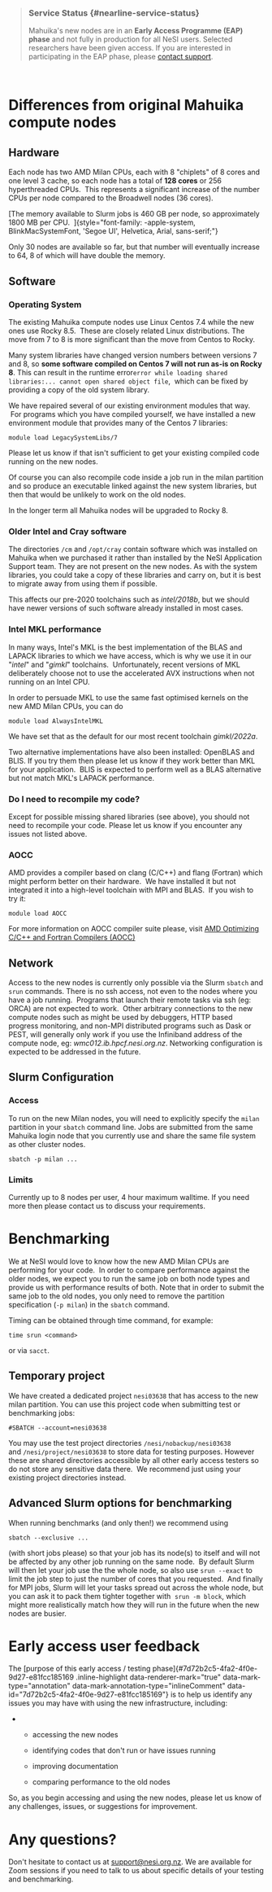 > ### Service Status {#nearline-service-status}
>
> Mahuika\'s new nodes are in an **Early Access Programme (EAP) phase**
> and not fully in production for all NeSI users. Selected researchers
> have been given access. If you are interested in participating in the
> EAP phase, please [contact
> support](https://support.nesi.org.nz/hc/en-gb/requests/new). 

 

Differences from original Mahuika compute nodes
===============================================

Hardware
--------

Each node has two AMD Milan CPUs, each with 8 \"chiplets\" of 8 cores
and one level 3 cache, so each node has a total of **128 cores** or 256
hyperthreaded CPUs.  This represents a significant increase of the
number CPUs per node compared to the Broadwell nodes (36 cores). 

[The memory available to Slurm jobs is 460 GB per node, so approximately
1800 MB per
CPU.  ]{style="font-family: -apple-system, BlinkMacSystemFont, 'Segoe UI', Helvetica, Arial, sans-serif;"}

Only 30 nodes are available so far, but that number will eventually
increase to 64, 8 of which will have double the memory.

Software
--------

### Operating System

The existing Mahuika compute nodes use Linux Centos 7.4 while the new
ones use Rocky 8.5.  These are closely related Linux distributions. The
move from 7 to 8 is more significant than the move from Centos to Rocky.

Many system libraries have changed version numbers between versions 7
and 8, so **some software compiled on Centos 7 will not run as-is on
Rocky 8**. This can result in the runtime
error`error while loading shared libraries:... cannot open shared object file`, 
which can be fixed by providing a copy of the old system library.  

We have repaired several of our existing environment modules that way.
 For programs which you have compiled yourself, we have installed a new
environment module that provides many of the Centos 7 libraries:

    module load LegacySystemLibs/7

Please let us know if that isn\'t sufficient to get your existing
compiled code running on the new nodes.

Of course you can also recompile code inside a job run in the milan
partition and so produce an executable linked against the new system
libraries, but then that would be unlikely to work on the old nodes.

In the longer term all Mahuika nodes will be upgraded to Rocky 8.

### Older Intel and Cray software

The directories `/cm` and `/opt/cray` contain software which was
installed on Mahuika when we purchased it rather than installed by the
NeSI Application Support team. They are not present on the new nodes. As
with the system libraries, you could take a copy of these libraries and
carry on, but it is best to migrate away from using them if possible.

This affects our pre-2020 toolchains such as *intel/2018b*, but we
should have newer versions of such software already installed in most
cases.

### Intel MKL performance

In many ways, Intel\'s MKL is the best implementation of the BLAS and
LAPACK libraries to which we have access, which is why we use it in our
\"*intel*\" and \"*gimkl*\" toolchains.  Unfortunately, recent versions
of MKL deliberately choose not to use the accelerated AVX instructions
when not running on an Intel CPU.  

In order to persuade MKL to use the same fast optimised kernels on the
new AMD Milan CPUs, you can do

    module load AlwaysIntelMKL

We have set that as the default for our most recent toolchain
*gimkl/2022a*.

Two alternative implementations have also been installed: OpenBLAS and
BLIS. If you try them then please let us know if they work better than
MKL for your application.  BLIS is expected to perform well as a BLAS
alternative but not match MKL\'s LAPACK performance.  

### Do I need to recompile my code?

Except for possible missing shared libraries (see above), you should not
need to recompile your code. Please let us know if you encounter any
issues not listed above.

### AOCC

AMD provides a compiler based on clang (C/C++) and flang (Fortran) which
might perform better on their hardware.  We have installed it but not
integrated it into a high-level toolchain with MPI and BLAS.  If you
wish to try it:

    module load AOCC

For more information on AOCC compiler suite please, visit [AMD
Optimizing C/C++ and Fortran Compilers
(AOCC)](https://developer.amd.com/amd-aocc/)

Network
-------

Access to the new nodes is currently only possible via the Slurm
`sbatch` and `srun` commands. There is no ssh access, not even to the
nodes where you have a job running.  Programs that launch their remote
tasks via ssh (eg: ORCA) are not expected to work.  Other arbitrary
connections to the new compute nodes such as might be used by debuggers,
HTTP based progress monitoring, and non-MPI distributed programs such as
Dask or PEST, will generally only work if you use the Infiniband address
of the compute node, eg: *wmc012.ib.hpcf.nesi.org.nz*. Networking
configuration is expected to be addressed in the future.

Slurm Configuration
-------------------

### Access

To run on the new Milan nodes, you will need to explicitly specify the
`milan` partition in your `sbatch` command line. Jobs are submitted from
the same Mahuika login node that you currently use and share the same
file system as other cluster nodes. 

    sbatch -p milan ...

### Limits

Currently up to 8 nodes per user, 4 hour maximum walltime. If you need
more then please contact us to discuss your requirements.

Benchmarking
============

We at NeSI would love to know how the new AMD Milan CPUs are performing
for your code.  In order to compare performance against the older nodes,
we expect you to run the same job on both node types and provide us with
performance results of both. Note that in order to submit the same job
to the old nodes, you only need to remove the partition specification
(`-p milan`) in the `sbatch` command.

Timing can be obtained through time command, for example:

    time srun <command>

or via `sacct`.

Temporary project
-----------------

We have created a dedicated project `nesi03638` that has access to the
new milan partition. You can use this project code when submitting test
or benchmarking jobs:

    #SBATCH --account=nesi03638

You may use the test project directories `/nesi/nobackup/nesi03638`
and `/nesi/project/nesi03638` to store data for testing purposes.
However these are shared directories accessible by all other early
access testers so do not store any sensitive data there.  We recommend
just using your existing project directories instead.

Advanced Slurm options for benchmarking
---------------------------------------

When running benchmarks (and only then!) we recommend using 

    sbatch --exclusive ...

(with short jobs please) so that your job has its node(s) to itself and
will not be affected by any other job running on the same node.  By
default Slurm will then let your job use the the whole node, so also
use `srun --exact` to limit the job step to just the number of cores
that you requested.  And finally for MPI jobs, Slurm will let your tasks
spread out across the whole node, but you can ask it to pack them
tighter together with  `srun -m block`, which might more realistically
match how they will run in the future when the new nodes are busier.

Early access user feedback
==========================

The [purpose of this early access / testing
phase]{#7d72b2c5-4fa2-4f0e-9d27-e81fcc185169 .inline-highlight
data-renderer-mark="true" data-mark-type="annotation"
data-mark-annotation-type="inlineComment"
data-id="7d72b2c5-4fa2-4f0e-9d27-e81fcc185169"} is to help us identify
any issues you may have with using the new infrastructure, including:

-   -   accessing the new nodes

    -   identifying codes that don't run or have issues running

    -   improving documentation

    -   comparing performance to the old nodes

So, as you begin accessing and using the new nodes, please let us know
of any challenges, issues, or suggestions for improvement.

Any questions?
==============

Don\'t hesitate to contact us at <support@nesi.org.nz>. We are available
for Zoom sessions if you need to talk to us about specific details of
your testing and benchmarking.
